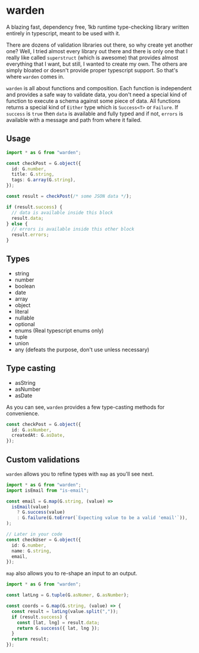 # warden

A blazing fast, dependency free, 1kb runtime type-checking library written entirely in typescript, meant to be used with it.

There are dozens of validation libraries out there, so why create yet another one? Well, I tried almost every library out there and there is only one that I really like called `superstruct` (which is awesome) that provides almost everything that I want, but still, I wanted to create my own. The others are simply bloated or doesn't provide proper typescript support. So that's where `warden` comes in.

`warden` is all about functions and composition. Each function is independent and provides a safe way to validate data, you don't need a special kind of function to execute a schema against some piece of data. All functions returns a special kind of `Either` type which is `Success<T>` or `Failure`. If `success` is `true` then `data` is available and fully typed and if not, `errors` is available with a message and path from where it failed.

## Usage

```typescript
import * as G from "warden";

const checkPost = G.object({
  id: G.number,
  title: G.string,
  tags: G.array(G.string),
});

const result = checkPost(/* some JSON data */);

if (result.success) {
  // data is available inside this block
  result.data;
} else {
  // errors is available inside this other block
  result.errors;
}
```

## Types

- string
- number
- boolean
- date
- array
- object
- literal
- nullable
- optional
- enums (Real typescript enums only)
- tuple
- union
- any (defeats the purpose, don't use unless necessary)

## Type casting

- asString
- asNumber
- asDate

As you can see, `warden` provides a few type-casting methods for convenience.

```typescript
const checkPost = G.object({
  id: G.asNumber,
  createdAt: G.asDate,
});
```

## Custom validations

`warden` allows you to refine types with `map` as you'll see next.

```typescript
import * as G from "warden";
import isEmail from "is-email";

const email = G.map(G.string, (value) =>
  isEmail(value)
    ? G.success(value)
    : G.failure(G.toError(`Expecting value to be a valid 'email'`)),
);

// Later in your code
const checkUser = G.object({
  id: G.number,
  name: G.string,
  email,
});
```

`map` also allows you to re-shape an input to an output.

```typescript
import * as G from "warden";

const latLng = G.tuple(G.asNumer, G.asNumber);

const coords = G.map(G.string, (value) => {
  const result = latLng(value.split(","));
  if (result.success) {
    const [lat, lng] = result.data;
    return G.success({ lat, lng });
  }
  return result;
});
```
